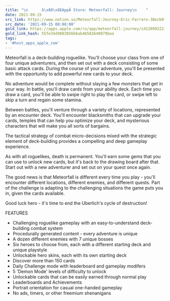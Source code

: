 ```yaml
---
title: "\n      â\x80\x8EAppÂ Store: Meteorfall: Journey\n    "
date: 2021-09-15
src_link: https://www.notion.so/Meteorfall-Journey-Eric-Farraro-38ecb0f467c649f49dccb243072a0cc2
src_date: '2021-09-15 08:08:00'
gold_link: https://apps.apple.com/ru/app/meteorfall-journey/id1269922212
gold_link_hash: 55fe34d9803056b6ab46581640879baa
tags:
- '#host_apps_apple_com'
---
```


Meteorfall is a deck-building roguelike. You'll choose your class from one of four unique adventurers, and then set out with a deck consisting of some basic attack cards. During the course of your adventure, you'll be presented with the opportunity to add powerful new cards to your deck.  
  
No adventure would be complete without slaying a few monsters that get in your way. In battle, you'll draw cards from your ability deck. Each time you draw a card, you'll be able to swipe right to play the card, or swipe left to skip a turn and regain some stamina.   
  
Between battles, you'll venture through a variety of locations, represented by an encounter deck. You'll encounter blacksmiths that can upgrade your cards, temples that can help you optimize your deck, and mysterious characters that will make you all sorts of bargains.  
  
The tactical strategy of combat micro-decisions mixed with the strategic element of deck-building provides a compelling and deep gameplay experience.  
  
As with all roguelikes, death is permanent. You'll earn some gems that you can use to unlock new cards, but it's back to the drawing board after that. Start out with a new adventurer and set out on your quest once again.   
  
The good news is that Meteorfall is different every time you play - you'll encounter different locations, different enemies, and different quests. Part of the challenge is adapting to the challenging situations the game puts you in, given the cards available.  
  
Good luck hero - it's time to end the Uberlich's cycle of destruction!  
  
FEATURES  
+ Challenging roguelike gameplay with an easy-to-understand deck-building combat system  
+ Procedurally generated content - every adventure is unique  
+ A dozen different enemies with 7 unique bosses  
+ Six heroes to choose from, each with a different starting deck and unique playstyle  
+ Unlockable hero skins, each with its own starting deck  
+ Discover more than 150 cards  
+ Daily Challenge mode with leaderboard and gameplay modifers  
+ 5 'Demon Mode' levels of difficulty to unlock  
+ Unlockable cards that can be easily earned through normal play  
+ Leaderboards and Achievements  
+ Portrait orientation for casual one-handed gameplay  
+ No ads, timers, or other freemium shenanigans
